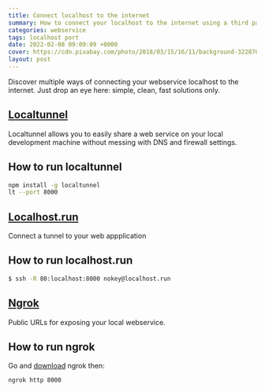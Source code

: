 ```yaml
---
title: Connect localhost to the internet
summary: How to connect your localhost to the internet using a third party tool for development
categories: webservice
tags: localhost port
date: 2022-02-08 09:09:09 +0000
cover: https://cdn.pixabay.com/photo/2018/03/15/16/11/background-3228704_1280.jpg
layout: post
---
```


Discover multiple ways of connecting your webservice localhost to the internet. Just drop an eye here: simple, clean, fast solutions only.

## <a href="http://localtunnel.me/">Localtunnel</a>

Localtunnel allows you to easily share a web service on your local development machine without messing with DNS and firewall settings.

## How to run localtunnel

```sh
npm install -g localtunnel
lt --port 8000
```

## <a href="http://localhost.run/">Localhost.run</a>

Connect a tunnel to your web appplication

## How to run localhost.run

```sh
$ ssh -R 80:localhost:8000 nokey@localhost.run
```

## <a href="https://ngrok.com/">Ngrok</a>

Public URLs for exposing your local webservice.

## How to run ngrok

Go and [download](https://ngrok.com/download) ngrok then:

```sh
ngrok http 8000
```


